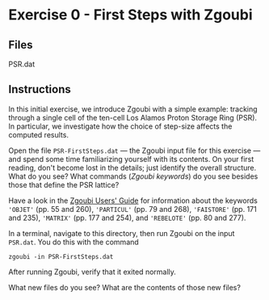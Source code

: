 # Exercise 0 - First Steps with Zgoubi

## Files

PSR.dat

## Instructions

In this initial exercise, we introduce Zgoubi with a simple example:
tracking through a single cell of the ten-cell Los Alamos Proton Storage
Ring (PSR). In particular, we investigate how the choice of step-size
affects the computed results.

Open the file `PSR-FirstSteps.dat` — the Zgoubi input file for this
exercise — and spend some time familiarizing yourself with its contents.
On your first reading, don't become lost in the details; just identify
the overall structure. What do you see? What commands (_Zgoubi keywords_)
do you see besides those that define the PSR lattice?

Have a look in the [Zgoubi Users' Guide](https://github.com/radiasoft/Zgoubi-Workshop/blob/master/Zgoubi.pdf)
for information about the keywords
`'OBJET'` (pp.&#160;55 and 260),
`'PARTICUL'` (pp.&#160;79 and 268),
`'FAISTORE'` (pp.&#160;171 and 235),
`'MATRIX'` (pp.&#160;177 and 254),
and `'REBELOTE'` (pp.&#160;80 and 277).

In a terminal, navigate to this directory, then run Zgoubi on the input
`PSR.dat`. You do this with the command
```
zgoubi -in PSR-FirstSteps.dat
```
After running Zgoubi, verify that it exited normally. 

What new files do you see? What are the contents of those new files?

